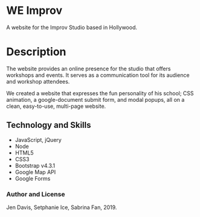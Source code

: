 # WE Improv
A website for the Improv Studio based in Hollywood.

# Description
The website provides an online presence for the studio that offers workshops and events. It serves as a communication tool for its audience and workshop attendees. 

We created a website that expresses the fun personality of his school; CSS animation, a google-document submit form, and modal popups, all on a clean, easy-to-use, multi-page website. 

## Technology and Skills
* JavaScript, jQuery
* Node
* HTML5
* CSS3
* Bootstrap v4.3.1
* Google Map API
* Google Forms


### Author and License
Jen Davis, Setphanie Ice, Sabrina Fan, 2019.
 
